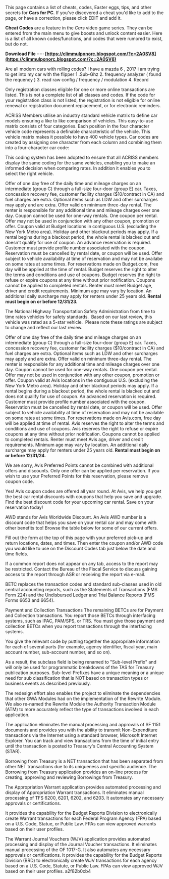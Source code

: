 This page contains a list of cheats, codes, Easter eggs, tips, and other secrets for **Cars for PC**. If you've discovered a cheat you'd like to add to the page, or have a correction, please click EDIT and add it.
 
**Cheat Codes** are a feature in the *Cars* video game series. They can be entered from the main menu to give boosts and unlock content easier. Here is a list of all known codes/functions, and codes that were rumored to exist, but do not.
 
**Download File ····· [https://climmulponorc.blogspot.com/?c=2A0SV8](https://climmulponorc.blogspot.com/?c=2A0SV8)**


 
Are all modern cars with rolling codes?
I have a mazda 6 , 2017 i am trying to get into my car with the flipper
1 .Sub-Ghz
2. frequency analyzer ( found the requency )
3. read raw config / frequency / modulation
4. Record
 
Only registration classes eligible for one or more online transactions are listed. This is not a complete list of all classes and codes. If the code for your registration class is not listed, the registration is not eligible for online renewal or registration document replacement, or for electronic reminders. 

 
ACRISS Members utilise an industry standard vehicle matrix to define car models ensuring a like to like comparison of vehicles. This easy-to-use matrix consists of four categories. Each position in the four character vehicle code represents a definable characteristic of the vehicle. This vehicle matrix makes it possible to have 400 vehicle types. Car codes are created by assigning one character from each column and combining them into a four-character car code:
 
This coding system has been adopted to ensure that all ACRISS members display the same coding for the same vehicles, enabling you to make an informed decision when comparing rates. In addition it enables you to select the right vehicle.
 
Offer of one day free of the daily time and mileage charges on an intermediate (group C) through a full-size four-door (group E) car. Taxes, concession recovery fee, customer facility charges ($10/contract in CA) and fuel charges are extra. Optional items such as LDW and other surcharges may apply and are extra. Offer valid on minimum three-day rental. The renter is responsible for any additional time and mileage charges over one day. Coupon cannot be used for one-way rentals. One coupon per rental. Offer may not be used in conjunction with any other coupon, promotion or offer. Coupon valid at Budget locations in contiguous U.S. (excluding the New York Metro area). Holiday and other blackout periods may apply. If a rental begins during a blackout period, the whole rental is blacked out and doesn't qualify for use of coupon. An advance reservation is required. Customer must provide profile number associated with the coupon. Reservation must be cancelled by rental date, or coupon will be used. Offer subject to vehicle availability at time of reservation and may not be availabe on some rates at some times. For reservations made on Budget.com, free day will be applied at the time of rental. Budget reserves the right to alter the terms and conditions and use of coupons. Budget reserves the right to refuse or expire coupons at any time without prior notification. Coupons cannot be applied to completed rentals. Renter must meet Budget age, driver and credit requirements. Minimum age may vary by location. An additional daily surcharge may apply for renters under 25 years old. **Rental must begin on or before 12/31/23.**
 
The National Highway Transportation Safety Administration from time to time rates vehicles for safety standards.  Based on our last review, this vehicle was rated as a 5-star vehicle.  Please note these ratings are subject to change and reflect our last review.

Offer of one day free of the daily time and mileage charges on an intermediate (group C) through a full-size four-door (group E) car. Taxes, concession recovery fee, customer facility charges ($10/contract in CA) and fuel charges are extra. Optional items such as LDW and other surcharges may apply and are extra. Offer valid on minimum three-day rental. The renter is responsible for any additional time and mileage charges over one day. Coupon cannot be used for one-way rentals. One coupon per rental. Offer may not be used in conjunction with any other coupon, promotion or offer. Coupon valid at Avis locations in the contiguous U.S. (excluding the New York Metro area). Holiday and other blackout periods may apply. If a rental begins during a blackout period, the whole rental is blacked out and does not qualify for use of coupon. An advanced reservation is required. Customer must provide profile number associated with the coupon. Reservation must be cancelled by rental date, or coupon will be used. Offer subject to vehicle availability at time of reservation and may not be available on some rates at some times. For reservations made on Avis.com, free day will be applied at time of rental. Avis reserves the right to alter the terms and conditions and use of coupons. Avis reserves the right to refuse or expire coupons at any time without prior notification. Coupons cannot be applied to completed rentals. Renter must meet Avis age, driver and credit requirements. Minimum age may vary by location. An additional daily surcharge may apply for renters under 25 years old. **Rental must begin on or before 12/31/24.**
 
We are sorry, Avis Preferred Points cannot be combined with additional offers and discounts. Only one offer can be applied per reservation. If you wish to use your Preferred Points for this reservation, please remove coupon code.
 
Yes! Avis coupon codes are offered all year round. At Avis, we help you get the best car rental discounts with coupons that help you save and upgrade. Find the best discount code for your upcoming car rental. Save on your reservation today!
 
AWD stands for Avis Worldwide Discount. An Avis AWD number is a discount code that helps you save on your rental car and may come with other benefits too! Browse the table below for some of our current offers.
 
Fill out the form at the top of this page with your preferred pick-up and return locations, dates, and times. Then enter the coupon and/or AWD code you would like to use on the Discount Codes tab just below the date and time fields.
 
If a common report does not appear on any tab, access to the report may be restricted. Contact the Bureau of the Fiscal Service to discuss gaining access to the report through ASR or receiving the report via e-mail.
 
BETC replaces the transaction codes and standard sub-classes used in old central accounting reports, such as the Statements of Transactions (FMS Form 224) and the Undisbursed Ledger and Trial Balance Reports (FMS Forms 6653 and 6654).
 
Payment and Collection Transactions The remaining BETCs are for Payment and Collection transactions. You report those BETCs through interfacing systems, such as IPAC, PAM/SPS, or TRS. You must give those payment and collection BETCs when you report transactions through the interfacing systems.
 
You give the relevant code by putting together the appropriate information for each of several parts (for example, agency identifier, fiscal year, main account number, sub-account number, and so on).
 
As a result, the subclass field is being renamed to "Sub-level Prefix" and will only be used for programmatic breakdowns of the TAS for Treasury publication purposes. Sub-level Prefixes have a unique meaning or a unique need for sub classification that is NOT based on transaction types or business events as described previously.
 
The redesign effort also enables the project to eliminate the dependencies that other GWA Modules had on the implementation of the Rewrite Module. We also re-named the Rewrite Module the Authority Transaction Module (ATM) to more accurately reflect the type of transactions involved in each application.
 
The application eliminates the manual processing and approvals of SF 1151 documents and provides you with the ability to transmit Non-Expenditure transactions via the Internet using a standard browser, Microsoft Internet Explorer. You can track and view transactions from the time of initial entry until the transaction is posted to Treasury's Central Accounting System (STAR).
 
Borrowing from Treasury is a NET transaction that has been separated from other NET transactions due to its uniqueness and specific audience. The Borrowing from Treasury application provides an on-line process for creating, approving and reviewing Borrowings from Treasury.
 
The Appropriation Warrant application provides automated processing and display of Appropriation Warrant transactions. It eliminates manual processing of TFS 6200, 6201, 6202, and 6203. It automates any necessary approvals or certifications.
 
It provides the capability for the Budget Reports Division to electronically create Warrant transactions for each Federal Program Agency (FPA) based on a U.S. Code, Statue, or Public Law. FPAs can view approved warrants based on their user profiles.
 
The Warrant Journal Vouchers (WJV) application provides automated processing and display of the Journal Voucher transactions. It eliminates manual processing of the OF 1017-G. It also automates any necessary approvals or certifications. It provides the capability for the Budget Reports Division (BRD) to electronically create WJV transactions for each agency based on a U.S. Code, Statute, or Public Law. FPAs can view approved WJV based on their user profiles.
 a2f82b0cb4
 
